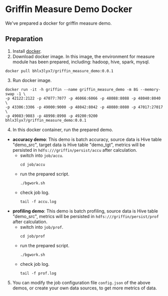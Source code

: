<!--
Licensed to the Apache Software Foundation (ASF) under one
or more contributor license agreements.  See the NOTICE file
distributed with this work for additional information
regarding copyright ownership.  The ASF licenses this file
to you under the Apache License, Version 2.0 (the
"License"); you may not use this file except in compliance
with the License.  You may obtain a copy of the License at

  http://www.apache.org/licenses/LICENSE-2.0

Unless required by applicable law or agreed to in writing,
software distributed under the License is distributed on an
"AS IS" BASIS, WITHOUT WARRANTIES OR CONDITIONS OF ANY
KIND, either express or implied.  See the License for the
specific language governing permissions and limitations
under the License.
-->

# Griffin Measure Demo Docker
We've prepared a docker for griffin measure demo.

## Preparation
1. Install [docker](https://docs.docker.com/engine/installation/).
2. Download docker image. In this image, the environment for measure module has been prepared, including: hadoop, hive, spark, mysql.  
```
docker pull bhlx3lyx7/griffin_measure_demo:0.0.1
```
3. Run docker image.  
```
docker run -it -h griffin --name griffin_measure_demo -m 8G --memory-swap -1 \
-p 42122:2122 -p 47077:7077 -p 46066:6066 -p 48088:8088 -p 48040:8040 \
-p 43306:3306 -p 49000:9000 -p 48042:8042 -p 48080:8080 -p 47017:27017 \
-p 49083:9083 -p 48998:8998 -p 49200:9200 bhlx3lyx7/griffin_measure_demo:0.0.1
```
4. In this docker container, run the prepared demo.
- **accuracy demo**: This demo is batch accuracy, source data is Hive table "demo_src", target data is Hive table "demo_tgt", metrics will be persisted in `hdfs:///griffin/persist/accu` after calculation.
	+ switch into `job/accu`.
		```
		cd job/accu
		```
	+ run the prepared script.
		```
		./bgwork.sh
		```
	+ check job log.
		```
		tail -f accu.log
		```
- **profiling demo**: This demo is batch profiling, source data is Hive table "demo_src", metrics will be persisted in `hdfs:///griffin/persist/prof` after calculation.
	+ switch into `job/prof`.
		```
		cd job/prof
		```
	+ run the prepared script.
		```
		./bgwork.sh
		```
	+ check job log.
		```
		tail -f prof.log
		```
5. You can modify the job configuration file `config.json` of the above demos, or create your own data sources, to get more metrics of data.
